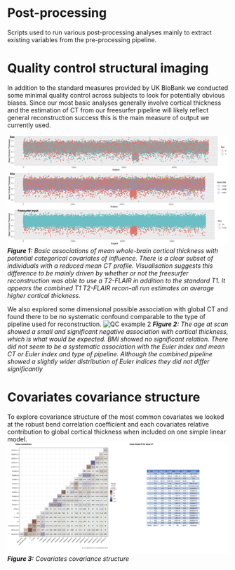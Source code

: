 # Post-processing
Scripts used to run various post-processing analyses mainly to extract existing variables from the pre-processing pipeline.



# Quality control structural imaging
In addition to the standard measures provided by UK BioBank we conducted some minimal quality control across subjects to look for potentially obvious biases. Since our most basic analyses generally involve cortical thickness and the estimation of CT from our freesurfer pipeline will likely reflect general reconstruction success this is the main measure of output we currently used.


![QC example 1](/Figures/QC_CT_categorical.png)
***Figure 1:*** *Basic associations of mean whole-brain cortical thickness with potential categorical covariates of influence. There is a clear subset of individuals with a reduced mean CT profile. Visualisation suggests this difference to be mainly driven by whether or not the freesurfer reconstruction was able to use a T2-FLAIR in addition to the standard T1. It appears the combined T1 T2-FLAIR recon-all run estimates on average higher cortical thickness.*


We also explored some dimensional possible association with global CT and found there to be no systematic confound comparable to the type of pipeline used for reconstruction.
![QC example 2](/Figures/QC_CT_categorical_dimesnional.png)
***Figure 2:*** *The age at scan showed a small and significant negative association with cortical thickness, which is what would be expected. BMI showed no significant relation. There did not seem to be a systematic association with the Euler index and mean CT or Euler index and type of pipeline. Although the combined pipeline showed a slightly wider distribution of Euler indices they did not differ significantly*

# Covariates covariance structure
To explore covariance structure of the most common covariates we looked at the robust bend correlation coefficient and each covariates relative contribution to global cortical thickness when included on one simple linear model.
![QC example](/Figures/QC_Covar_correlation_explainedVariance.png)
***Figure 3:*** *Covariates covariance structure*
